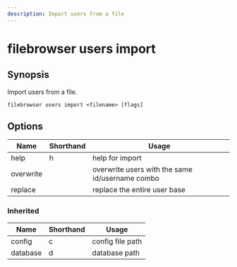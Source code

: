 ```yaml
---
description: Import users from a file
---
```


# filebrowser users import

## Synopsis

Import users from a file.

```
filebrowser users import <filename> [flags]
```

## Options

| Name | Shorthand | Usage |
|------|-----------|-------|
|help|h|help for import|
|overwrite||overwrite users with the same id/username combo|
|replace||replace the entire user base|

### Inherited

| Name | Shorthand | Usage |
|------|-----------|-------|
|config|c|config file path|
|database|d|database path|

